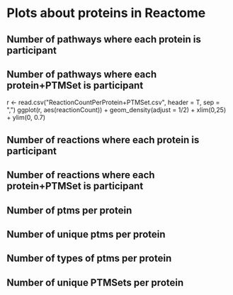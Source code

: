 # Plots about proteins in Reactome

## Number of pathways where each protein is participant


## Number of pathways where each protein+PTMSet is participant
r <- read.csv("ReactionCountPerProtein+PTMSet.csv", header = T, sep = ",")
ggplot(r, aes(reactionCount)) + geom_density(adjust = 1/2) + xlim(0,25) + ylim(0, 0.7)

## Number of reactions where each protein is participant

## Number of reactions where each protein+PTMSet is participant

## Number of ptms per protein

## Number of unique ptms per protein

## Number of types of ptms per protein

## Number of unique PTMSets per protein
